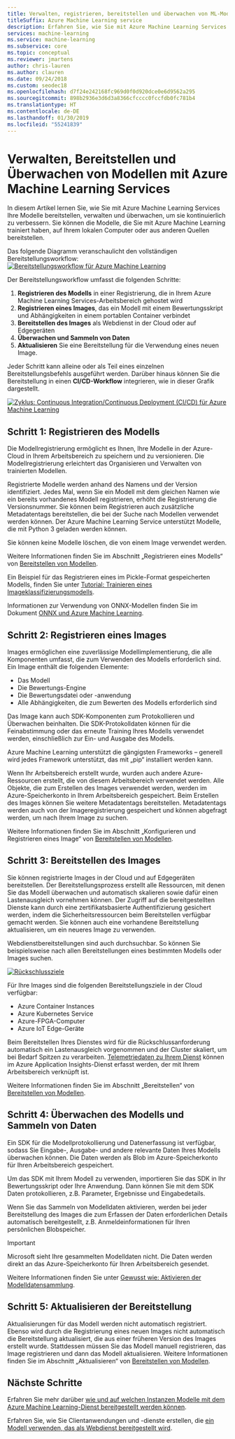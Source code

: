 ```yaml
---
title: Verwalten, registrieren, bereitstellen und überwachen von ML-Modellen
titleSuffix: Azure Machine Learning service
description: Erfahren Sie, wie Sie mit Azure Machine Learning Services Ihre Modelle bereitstellen, verwalten und überwachen, um sie kontinuierlich zu verbessern. Sie können die Modelle, die Sie mit Azure Machine Learning Services trainiert haben, auf Ihrem lokalen Computer oder aus anderen Quellen bereitstellen.
services: machine-learning
ms.service: machine-learning
ms.subservice: core
ms.topic: conceptual
ms.reviewer: jmartens
author: chris-lauren
ms.author: clauren
ms.date: 09/24/2018
ms.custom: seodec18
ms.openlocfilehash: d7f24e242168fc969d0f0d920dce0e6d9562a295
ms.sourcegitcommit: 898b2936e3d6d3a8366cfcccc0fccfdb0fc781b4
ms.translationtype: HT
ms.contentlocale: de-DE
ms.lasthandoff: 01/30/2019
ms.locfileid: "55241839"
---
```

# <a name="manage-deploy-and-monitor-models-with-azure-machine-learning-service"></a>Verwalten, Bereitstellen und Überwachen von Modellen mit Azure Machine Learning Services

In diesem Artikel lernen Sie, wie Sie mit Azure Machine Learning Services Ihre Modelle bereitstellen, verwalten und überwachen, um sie kontinuierlich zu verbessern. Sie können die Modelle, die Sie mit Azure Machine Learning trainiert haben, auf Ihrem lokalen Computer oder aus anderen Quellen bereitstellen. 

Das folgende Diagramm veranschaulicht den vollständigen Bereitstellungsworkflow: [ ![Bereitstellungsworkflow für Azure Machine Learning](media/concept-model-management-and-deployment/deployment-pipeline.png) ](media/concept-model-management-and-deployment/deployment-pipeline.png#lightbox)

Der Bereitstellungsworkflow umfasst die folgenden Schritte:
1. **Registrieren des Modells** in einer Registrierung, die in Ihrem Azure Machine Learning Services-Arbeitsbereich gehostet wird
1. **Registrieren eines Images**, das ein Modell mit einem Bewertungsskript und Abhängigkeiten in einem portablen Container verbindet 
1. **Bereitstellen des Images** als Webdienst in der Cloud oder auf Edgegeräten
1. **Überwachen und Sammeln von Daten**
1. **Aktualisieren** Sie eine Bereitstellung für die Verwendung eines neuen Image.

Jeder Schritt kann alleine oder als Teil eines einzelnen Bereitstellungsbefehls ausgeführt werden. Darüber hinaus können Sie die Bereitstellung in einen **CI/CD-Workflow** integrieren, wie in dieser Grafik dargestellt.

[ ![ Zyklus: Continuous Integration/Continuous Deployment (CI/CD) für Azure Machine Learning](media/concept-model-management-and-deployment/model-ci-cd.png) ](media/concept-model-management-and-deployment/model-ci-cd.png#lightbox)

## <a name="step-1-register-model"></a>Schritt 1: Registrieren des Modells

Die Modellregistrierung ermöglicht es Ihnen, Ihre Modelle in der Azure-Cloud in Ihrem Arbeitsbereich zu speichern und zu versionieren. Die Modellregistrierung erleichtert das Organisieren und Verwalten von trainierten Modellen.
 
Registrierte Modelle werden anhand des Namens und der Version identifiziert. Jedes Mal, wenn Sie ein Modell mit dem gleichen Namen wie ein bereits vorhandenes Modell registrieren, erhöht die Registrierung die Versionsnummer. Sie können beim Registrieren auch zusätzliche Metadatentags bereitstellen, die bei der Suche nach Modellen verwendet werden können. Der Azure Machine Learning Service unterstützt Modelle, die mit Python 3 geladen werden können. 

Sie können keine Modelle löschen, die von einem Image verwendet werden.

Weitere Informationen finden Sie im Abschnitt „Registrieren eines Modells“ von [Bereitstellen von Modellen](how-to-deploy-and-where.md#registermodel).

Ein Beispiel für das Registrieren eines im Pickle-Format gespeicherten Modells, finden Sie unter [Tutorial: Trainieren eines Imageklassifizierungsmodells](tutorial-deploy-models-with-aml.md).

Informationen zur Verwendung von ONNX-Modellen finden Sie im Dokument [ONNX und Azure Machine Learning](how-to-build-deploy-onnx.md).

## <a name="step-2-register-image"></a>Schritt 2: Registrieren eines Images

Images ermöglichen eine zuverlässige Modellimplementierung, die alle Komponenten umfasst, die zum Verwenden des Modells erforderlich sind. Ein Image enthält die folgenden Elemente:

* Das Modell
* Die Bewertungs-Engine
* Die Bewertungsdatei oder -anwendung
* Alle Abhängigkeiten, die zum Bewerten des Modells erforderlich sind

Das Image kann auch SDK-Komponenten zum Protokollieren und Überwachen beinhalten. Die SDK-Protokolldaten können für die Feinabstimmung oder das erneute Training Ihres Modells verwendet werden, einschließlich zur Ein- und Ausgabe des Modells.

Azure Machine Learning unterstützt die gängigsten Frameworks – generell wird jedes Framework unterstützt, das mit „pip“ installiert werden kann.

Wenn Ihr Arbeitsbereich erstellt wurde, wurden auch andere Azure-Ressourcen erstellt, die von diesem Arbeitsbereich verwendet werden.
Alle Objekte, die zum Erstellen des Images verwendet werden, werden im Azure-Speicherkonto in Ihrem Arbeitsbereich gespeichert. Beim Erstellen des Images können Sie weitere Metadatentags bereitstellen. Metadatentags werden auch von der Imageregistrierung gespeichert und können abgefragt werden, um nach Ihrem Image zu suchen.

Weitere Informationen finden Sie im Abschnitt „Konfigurieren und Registrieren eines Image“ von [Bereitstellen von Modellen](how-to-deploy-and-where.md#configureimage).

## <a name="step-3-deploy-image"></a>Schritt 3: Bereitstellen des Images

Sie können registrierte Images in der Cloud und auf Edgegeräten bereitstellen. Der Bereitstellungsprozess erstellt alle Ressourcen, mit denen Sie das Modell überwachen und automatisch skalieren sowie dafür einen Lastenausgleich vornehmen können. Der Zugriff auf die bereitgestellten Dienste kann durch eine zertifikatsbasierte Authentifizierung gesichert werden, indem die Sicherheitsressourcen beim Bereitstellen verfügbar gemacht werden. Sie können auch eine vorhandene Bereitstellung aktualisieren, um ein neueres Image zu verwenden.

Webdienstbereitstellungen sind auch durchsuchbar. So können Sie beispielsweise nach allen Bereitstellungen eines bestimmten Modells oder Images suchen.

[ ![Rückschlussziele](media/concept-model-management-and-deployment/inferencing-targets.png) ](media/concept-model-management-and-deployment/inferencing-targets.png#lightbox)

Für Ihre Images sind die folgenden Bereitstellungsziele in der Cloud verfügbar:

* Azure Container Instances
* Azure Kubernetes Service
* Azure-FPGA-Computer
* Azure IoT Edge-Geräte

Beim Bereitstellen Ihres Dienstes wird für die Rückschlussanforderung automatisch ein Lastenausgleich vorgenommen und der Cluster skaliert, um bei Bedarf Spitzen zu verarbeiten. [Telemetriedaten zu Ihrem Dienst](how-to-enable-app-insights.md) können im Azure Application Insights-Dienst erfasst werden, der mit Ihrem Arbeitsbereich verknüpft ist.

Weitere Informationen finden Sie im Abschnitt „Bereitstellen“ von [Bereitstellen von Modellen](how-to-deploy-and-where.md#deploy).

## <a name="step-4-monitor-models-and-collect-data"></a>Schritt 4: Überwachen des Modells und Sammeln von Daten

Ein SDK für die Modellprotokollierung und Datenerfassung ist verfügbar, sodass Sie Eingabe-, Ausgabe- und andere relevante Daten Ihres Modells überwachen können. Die Daten werden als Blob im Azure-Speicherkonto für Ihren Arbeitsbereich gespeichert.

Um das SDK mit Ihrem Modell zu verwenden, importieren Sie das SDK in Ihr Bewertungsskript oder Ihre Anwendung. Dann können Sie mit dem SDK Daten protokollieren, z.B. Parameter, Ergebnisse und Eingabedetails.

Wenn Sie das Sammeln von Modelldaten aktivieren, werden bei jeder Bereitstellung des Images die zum Erfassen der Daten erforderlichen Details automatisch bereitgestellt, z.B. Anmeldeinformationen für Ihren persönlichen Blobspeicher.

> [!Important]
> Microsoft sieht Ihre gesammelten Modelldaten nicht. Die Daten werden direkt an das Azure-Speicherkonto für Ihren Arbeitsbereich gesendet.

Weitere Informationen finden Sie unter [Gewusst wie: Aktivieren der Modelldatensammlung](how-to-enable-data-collection.md).

## <a name="step-5-update-the-deployment"></a>Schritt 5: Aktualisieren der Bereitstellung

Aktualisierungen für das Modell werden nicht automatisch registriert. Ebenso wird durch die Registrierung eines neuen Images nicht automatisch die Bereitstellung aktualisiert, die aus einer früheren Version des Images erstellt wurde. Stattdessen müssen Sie das Modell manuell registrieren, das Image registrieren und dann das Modell aktualisieren. Weitere Informationen finden Sie im Abschnitt „Aktualisieren“ von [Bereitstellen von Modellen](how-to-deploy-and-where.md#update).

## <a name="next-steps"></a>Nächste Schritte

Erfahren Sie mehr darüber [wie und auf welchen Instanzen Modelle mit dem Azure Machine Learning-Dienst bereitgestellt werden können](how-to-deploy-and-where.md).

Erfahren Sie, wie Sie Clientanwendungen und -dienste erstellen, die [ein Modell verwenden, das als Webdienst bereitgestellt wird](how-to-consume-web-service.md).
